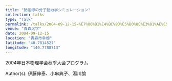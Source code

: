 ```yaml
---
title: "熱伝導の分子動力学シミュレーション"
collection: talks
type: "Talk"
permalink: /talks/2004-09-12-15-%E7%86%B1%E4%BC%9D%E5%B0%8E%E3%81%AE%E5%88%86%E5%AD%90%E5%8B%95%E5%8A%9B%E5%AD%A6%E3%82%B7%E3%83%9F%E3%83%A5%E3%83%AC%E3%83%BC%E3%82%B7%E3%83%A7%E3%83%B3
venue: "青森大学"
date: 2004-09-12-15
location: "青森市幸畑"
latitude: "40.7814527"
longitude: "140.7788713"
---
```


2004年日本物理学会秋季大会プログラム

Author(s): 伊藤伸泰、小串典子、湯川諭
